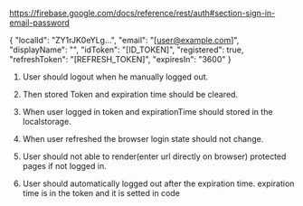 https://firebase.google.com/docs/reference/rest/auth#section-sign-in-email-password

{
"localId": "ZY1rJK0eYLg...",
"email": "[user@example.com]",
"displayName": "",
"idToken": "[ID_TOKEN]",
"registered": true,
"refreshToken": "[REFRESH_TOKEN]",
"expiresIn": "3600"
}

1. User should logout when he manually logged out.
2. Then stored Token and expiration time should be cleared.

3. When user logged in token and expirationTime should stored in the localstorage.
4. When user refreshed the browser login state should not change.
5. User should not able to render(enter url directly on browser) protected pages if not logged in.
6. User should automatically logged out after the expiration time. expiration time is in the token and it is setted 
   in code